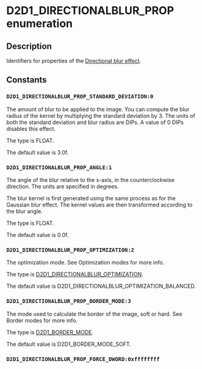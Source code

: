 # D2D1_DIRECTIONALBLUR_PROP enumeration

## Description

Identifiers for properties of the [Directional blur effect](https://learn.microsoft.com/windows/desktop/Direct2D/directional-blur).

## Constants

### `D2D1_DIRECTIONALBLUR_PROP_STANDARD_DEVIATION:0`

The amount of blur to be applied to the image. You can compute the blur radius of the kernel by multiplying the standard deviation by 3.
The units of both the standard deviation and blur radius are DIPs. A value of 0 DIPs disables this effect.

The type is FLOAT.

The default value is 3.0f.

### `D2D1_DIRECTIONALBLUR_PROP_ANGLE:1`

The angle of the blur relative to the x-axis, in the counterclockwise direction. The units are specified in degrees.

The blur kernel is first generated using the same process as for the Gaussian blur effect. The kernel values are then transformed according to the blur angle.

The type is FLOAT.

The default value is 0.0f.

### `D2D1_DIRECTIONALBLUR_PROP_OPTIMIZATION:2`

The optimization mode. See Optimization modes for more info.

The type is [D2D1_DIRECTIONALBLUR_OPTIMIZATION](https://learn.microsoft.com/windows/desktop/api/d2d1effects/ne-d2d1effects-d2d1_directionalblur_optimization).

The default value is D2D1_DIRECTIONALBLUR_OPTIMIZATION_BALANCED.

### `D2D1_DIRECTIONALBLUR_PROP_BORDER_MODE:3`

The mode used to calculate the border of the image, soft or hard. See Border modes for more info.

The type is [D2D1_BORDER_MODE](https://learn.microsoft.com/windows/desktop/api/d2d1effects/ne-d2d1effects-d2d1_border_mode).

The default value is D2D1_BORDER_MODE_SOFT.

### `D2D1_DIRECTIONALBLUR_PROP_FORCE_DWORD:0xffffffff`